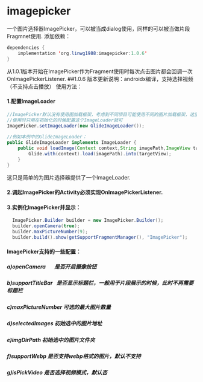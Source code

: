 # imagepicker

一个图片选择器ImagePicker，可以被当成dialog使用，同样的可以被当做片段Fragmnet使用.
添加依赖：
~~~Java
dependencies {
    implementation 'org.linwg1988:imagepicker:1.0.6'
}
~~~
从1.0.1版本开始在ImagePicker作为Fragment使用时每次点击图片都会回调一次OnImagePickerListener.
##1.0.6 版本更新说明：androidx编译，支持选择视频（不支持点击播放）
使用方法：

#### 1.配置ImageLoader
~~~Java
//ImagePicker默认没有使用图加载框架，考虑到不同项目可能使用不同的图片加载框架，这里讲图片的加载过程分离出来，
//使用时只用在初始化的时候配置这个ImageLoader就可
ImagePicker.setImageLoader(new GlideImageLoader());
    
//例如本例中的GlideImageLoader：
public GlideImageLoader implements ImageLoader {
    public void loadImage(Context context,String imagePath,ImageView targetView){
        Glide.with(context).load(imagePath).into(targetView);
    }
}
~~~
这只是简单的为图片选择器提供了一个ImageLoader.

#### 2.调起ImagePicker的Activity必须实现OnImagePickerListener.
#### 3.实例化ImagePicker并显示：
~~~Java
  ImagePicker.Builder builder = new ImagePicker.Builder();
  builder.openCamera(true);
  builder.maxPictureNumber(9);
  builder.build().show(getSupportFragmentManager(), "ImagePicker");
~~~
#### ImagePicker支持的一些配置：</br>
##### a)openCamera        是否开启摄像按钮</br>
##### b)supportTitleBar   是否显示标题栏，一般用于片段展示的时候，此时不再需要标题栏</br>
##### c)maxPictureNumber  可选的最大图片数量</br>
##### d)selectedImages    初始选中的图片地址</br>
##### e)imgDirPath        初始选中的图片文件夹</br>
##### f)supportWebp       是否支持webp格式的图片，默认不支持</br>
##### g)isPickVideo       是否选择视频模式，默认否</br>

